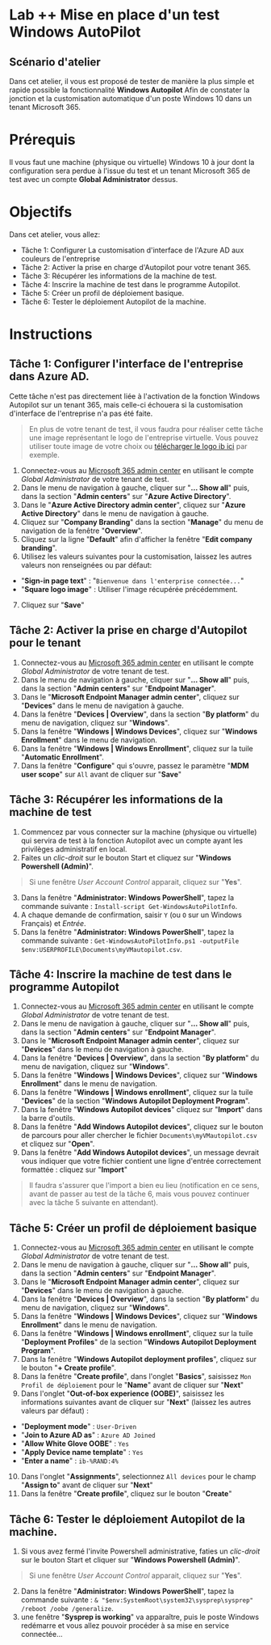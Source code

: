 # Lab ++ Mise en place d'un test Windows AutoPilot
## Scénario d'atelier
Dans cet atelier, il vous est proposé de tester de manière la plus simple et rapide possible la fonctionnalité **Windows Autopilot** Afin de constater la jonction et la customisation automatique d'un poste Windows 10 dans un tenant Microsoft 365.
# Prérequis
Il vous faut une machine (physique ou virtuelle) Windows 10 à jour dont la configuration sera perdue à l'issue du test et un tenant Microsoft 365 de test avec un compte **Global Administrator** dessus.
# Objectifs
Dans cet atelier, vous allez:
+ Tâche 1: Configurer La customisation d'interface de l'Azure AD aux couleurs de l'entreprise
+ Tâche 2: Activer la prise en charge d'Autopilot pour votre tenant 365.
+ Tâche 3: Récupérer les informations de la machine de test.
+ Tâche 4: Inscrire la machine de test dans le programme Autopilot.
+ Tâche 5: Créer un profil de déploiement basique.
+ Tâche 6: Tester le déploiement Autopilot de la machine.
# Instructions
## Tâche 1: Configurer l'interface de l'entreprise dans Azure AD.
Cette tâche n'est pas directement liée à l'activation de la fonction Windows Autopilot sur un tenant 365, mais celle-ci échouera si la customisation d'interface de l'entreprise n'a pas été faite.
>En plus de votre tenant de test, il vous faudra pour réaliser cette tâche une image représentant le logo de l'entreprise virtuelle. Vous pouvez utiliser toute image de votre choix ou [télécharger le logo ib ici](https://www.ib-formation.fr/Portals/0/logo_ib.png) par exemple.
1. Connectez-vous au [Microsoft 365 admin center](https://admin.microsoft.com) en utilisant le compte *Global Administrator* de votre tenant de test.
1. Dans le menu de navigation à gauche, cliquer sur "**... Show all**" puis, dans la section "**Admin centers**" sur "**Azure Active Directory**".
1. Dans le "**Azure Active Directory admin center**", cliquez sur "**Azure Active Directory**" dans le menu de navigation à gauche.
1. Cliquez sur "**Company Branding**" dans la section "**Manage**" du menu de navigation de la fenêtre "**Overview**".
1. Cliquez sur la ligne "**Default**" afin d'afficher la fenêtre "**Edit company branding**".
1. Utilisez les valeurs suivantes pour la customisation, laissez les autres valeurs non renseignées ou par défaut:
  - "**Sign-in page text**" : "```Bienvenue dans l'enterprise connectée...```"
  - "**Square logo image**" : Utiliser l'image récupérée précédemment.
7. Cliquez sur "**Save**" 
## Tâche 2: Activer la prise en charge d'Autopilot pour le tenant
1. Connectez-vous au [Microsoft 365 admin center](https://admin.microsoft.com) en utilisant le compte *Global Administrator* de votre tenant de test.
1. Dans le menu de navigation à gauche, cliquer sur "**... Show all**" puis, dans la section "**Admin centers**" sur "**Endpoint Manager**".
1. Dans le "**Microsoft Endpoint Manager admin center**", cliquez sur "**Devices**" dans le menu de navigation à gauche.
1. Dans la fenêtre "**Devices | Overview**", dans la section "**By platform**" du menu de navigation, cliquez sur "**Windows**".
1. Dans la fenêtre "**Windows | Windows Devices**", cliquez sur "**Windows Enrollment**" dans le menu de navigation.
1. Dans la fenêtre "**Windows | Windows Enrollment**", cliquez sur la tuile "**Automatic Enrollment**".
1. Dans la fenêtre "**Configure**" qui s'ouvre, passez le paramètre "**MDM user scope**" sur ```All``` avant de cliquer sur "**Save**"
## Tâche 3: Récupérer les informations de la machine de test
1. Commencez par vous connecter sur la machine (physique ou virtuelle) qui servira de test à la fonction Autopilot avec un compte ayant les privilèges administratif en local.
1. Faites un *clic-droit* sur le bouton Start et cliquez sur "**Windows Powershell (Admin)**".
>Si une fenêtre *User Account Control* apparait, cliquez sur "**Yes**".
3. Dans la fenêtre "**Administrator: Windows PowerShell**", tapez la commande suivante : ```Install-script Get-WindowsAutoPilotInfo```.
1. A chaque demande de confirmation, saisir ```Y``` (ou ```O``` sur un Windows Français) et *Entrée*.
3. Dans la fenêtre "**Administrator: Windows PowerShell**", tapez la commande suivante : ```Get-WindowsAutoPilotInfo.ps1 -outputFile $env:USERPROFILE\Documents\myVMautopilot.csv```.
## Tâche 4: Inscrire la machine de test dans le programme Autopilot
1. Connectez-vous au [Microsoft 365 admin center](https://admin.microsoft.com) en utilisant le compte *Global Administrator* de votre tenant de test.
1. Dans le menu de navigation à gauche, cliquer sur "**... Show all**" puis, dans la section "**Admin centers**" sur "**Endpoint Manager**".
1. Dans le "**Microsoft Endpoint Manager admin center**", cliquez sur "**Devices**" dans le menu de navigation à gauche.
1. Dans la fenêtre "**Devices | Overview**", dans la section "**By platform**" du menu de navigation, cliquez sur "**Windows**".
1. Dans la fenêtre "**Windows | Windows Devices**", cliquez sur "**Windows Enrollment**" dans le menu de navigation.
1. Dans la fenêtre "**Windows | Windows enrollment**", cliquez sur la tuile "**Devices**" de la section "**Windows Autopilot Deployment Program**".
1. Dans la fenêtre "**Windows Autopilot devices**" cliquez sur "**Import**" dans la barre d'outils.
1. Dans la fenêtre "**Add Windows Autopilot devices**", cliquez sur le bouton de parcours pour aller chercher le fichier ```Documents\myVMautopilot.csv``` et cliquez sur "**Open**".
1. Dans la fenêtre "**Add Windows Autopilot devices**", un message devrait vous indiquer que votre fichier contient une ligne d'entrée correctement formattée : cliquez sur "**Import**"
>Il faudra s'assurer que l'import a bien eu lieu (notification en ce sens, avant de passer au test de la tâche 6, mais vous pouvez continuer avec la tâche 5 suivante en attendant).
## Tâche 5: Créer un profil de déploiement basique
1. Connectez-vous au [Microsoft 365 admin center](https://admin.microsoft.com) en utilisant le compte *Global Administrator* de votre tenant de test.
1. Dans le menu de navigation à gauche, cliquer sur "**... Show all**" puis, dans la section "**Admin centers**" sur "**Endpoint Manager**".
1. Dans le "**Microsoft Endpoint Manager admin center**", cliquez sur "**Devices**" dans le menu de navigation à gauche.
1. Dans la fenêtre "**Devices | Overview**", dans la section "**By platform**" du menu de navigation, cliquez sur "**Windows**".
1. Dans la fenêtre "**Windows | Windows Devices**", cliquez sur "**Windows Enrollment**" dans le menu de navigation.
1. Dans la fenêtre "**Windows | Windows enrollment**", cliquez sur la tuile "**Deployment Profiles**" de la section "**Windows Autopilot Deployment Program**".
1. Dans la fenêtre "**Windows Autopilot deployment profiles**", cliquez sur le bouton "**+ Create profile**".
1. Dans la fenêtre "**Create profile**", dans l'onglet "**Basics**", saisissez ```Mon Profil de déploiement``` pour le "**Name**" avant de cliquer sur "**Next**"
1. Dans l'onglet "**Out-of-box experience (OOBE)**", saisissez les informations suivantes avant de cliquer sur "**Next**" (laissez les autres valeurs par défaut) :
  - "**Deployment mode**" : ```User-Driven```
  - "**Join to Azure AD as**" : ```Azure AD Joined```
  - "**Allow White Glove OOBE**" : ```Yes```
  - "**Apply Device name template**" : ```Yes```
  - "**Enter a name**" : ```ib-%RAND:4%```
10. Dans l'onglet "**Assignments**", selectionnez ```All devices``` pour le champ "**Assign to**" avant de cliquer sur "**Next**"
1. Dans la fenêtre "**Create profile**", cliquez sur le bouton "**Create**"
## Tâche 6: Tester le déploiement Autopilot de la machine.
1. Si vous avez fermé l'invite Powershell administrative, faties un *clic-droit* sur le bouton Start et cliquer sur "**Windows Powershell (Admin)**".
>Si une fenêtre *User Account Control* apparait, cliquez sur "**Yes**".
2. Dans la fenêtre "**Administrator: Windows PowerShell**", tapez la commande suivante : ```& "$env:SystemRoot\system32\sysprep\sysprep" /reboot /oobe /generalize```.
1. une fenêtre "**Sysprep is working**" va apparaître, puis le poste Windows redémarre et vous allez pouvoir procéder à sa mise en service connectée...
